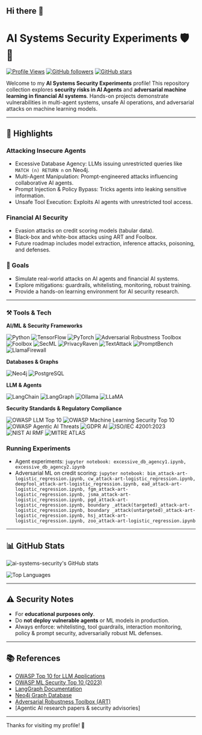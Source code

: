 ## Hi there 👋

<!--
**ai-systems-security/ai-systems-security** is a ✨ _special_ ✨ repository because its `README.md` (this file) appears on your GitHub profile.

Here are some ideas to get you started:

- 🔭 I’m currently working on ...
- 🌱 I’m currently learning ...
- 👯 I’m looking to collaborate on ...
- 🤔 I’m looking for help with ...
- 💬 Ask me about ...
- 📫 How to reach me: ...
- 😄 Pronouns: ...
- ⚡ Fun fact: ...
-->

# AI Systems Security Experiments 🛡️🤖

[![Profile Views](https://komarev.com/ghpvc/?username=ai-systems-security&color=blue)](https://github.com/ai-systems-security)  [![GitHub followers](https://img.shields.io/github/followers/ai-systems-security?label=Follow&style=social)](https://github.com/ai-systems-security?tab=followers)  [![GitHub stars](https://img.shields.io/github/stars/ai-systems-security?style=social)](https://github.com/ai-systems-security)

Welcome to my **AI Systems Security Experiments** profile! This repository collection explores **security risks in AI Agents** and **adversarial machine learning in financial AI systems**.  Hands-on projects demonstrate vulnerabilities in multi-agent systems, unsafe AI operations, and adversarial attacks on machine learning models.

---

## 🚀 Highlights

### Attacking Insecure Agents
- Excessive Database Agency: LLMs issuing unrestricted queries like `MATCH (n) RETURN n` on Neo4j.  
- Multi-Agent Manipulation: Prompt-engineered attacks influencing collaborative AI agents.  
- Prompt Injection & Policy Bypass: Tricks agents into leaking sensitive information.  
- Unsafe Tool Execution: Exploits AI agents with unrestricted tool access.

### Financial AI Security
- Evasion attacks on credit scoring models (tabular data).  
- Black-box and white-box attacks using ART and Foolbox.  
- Future roadmap includes model extraction, inference attacks, poisoning, and defenses.  

### 🎯 Goals
- Simulate real-world attacks on AI agents and financial AI systems.  
- Explore mitigations: guardrails, whitelisting, monitoring, robust training.  
- Provide a hands-on learning environment for AI security research.

---

### ⚒️ Tools & Tech 

**AI/ML & Security Frameworks**  

![Python](https://img.shields.io/badge/Python-3.10%2B-blue?logo=python&logoColor=white)  ![TensorFlow](https://img.shields.io/badge/TensorFlow-FF6F00?logo=tensorflow&logoColor=white)  ![PyTorch](https://img.shields.io/badge/PyTorch-black?logo=pytorch&logoColor=orange)  ![Adversarial Robustness Toolbox](https://img.shields.io/badge/Adversarial%20Robustness%20Toolbox-ART-green?logo=ibm&logoColor=white)  ![Foolbox](https://img.shields.io/badge/Foolbox-red?logo=github&logoColor=white)  ![SecML](https://img.shields.io/badge/SecML-purple?logo=github&logoColor=white)  ![PrivacyRaven](https://img.shields.io/badge/PrivacyRaven-gray?logo=github&logoColor=white)  ![TextAttack](https://img.shields.io/badge/TextAttack-red?logo=openai&logoColor=white)  ![PromptBench](https://img.shields.io/badge/PromptBench-purple?logo=github&logoColor=white)  ![LlamaFirewall](https://img.shields.io/badge/LlamaFirewall-FF4500?logo=github&logoColor=white)

**Databases & Graphs** 

![Neo4j](https://img.shields.io/badge/Neo4j-008CC1?logo=neo4j&logoColor=white)  ![PostgreSQL](https://img.shields.io/badge/PostgreSQL-336791?logo=postgresql&logoColor=white)  

**LLM & Agents**  

![LangChain](https://img.shields.io/badge/LangChain-black?logo=chainlink&logoColor=blue)  ![LangGraph](https://img.shields.io/badge/LangGraph-orange?logo=python&logoColor=white)  ![Ollama](https://img.shields.io/badge/Ollama-000000?logo=ollama&logoColor=white)  ![LLaMA](https://img.shields.io/badge/LLaMA-FF4500?logo=meta&logoColor=white)

**Security Standards & Regulatory Compliance**  

![OWASP LLM Top 10](https://img.shields.io/badge/OWASP-LLM%20Top--10-red?logo=owasp&logoColor=white)  ![OWASP Machine Learning Security Top 10](https://img.shields.io/badge/OWASP-ML%20Top--10-purple?logo=owasp&logoColor=white)  ![OWASP Agentic AI Threats](https://img.shields.io/badge/OWASP-Agentic--AI--Threats-orange?logo=owasp&logoColor=white)  ![GDPR AI](https://img.shields.io/badge/GDPR-AI-blue?logo=gdpr&logoColor=white)  ![ISO/IEC 42001:2023](https://img.shields.io/badge/ISO--IEC-42001:2023-green?logo=iso&logoColor=white)  ![NIST AI RMF](https://img.shields.io/badge/NIST-AI%20RMF-blue?logo=gov&logoColor=white)  ![MITRE ATLAS](https://img.shields.io/badge/MITRE-ATLAS-red?logo=mitre&logoColor=white)

### Running Experiments
- Agent experiments: `jupyter notebook: excessive_db_agency1.ipynb, excessive_db_agency2.ipynb`  
- Adversarial ML on credit scoring: `jupyter notebook: bim_attack-art-logistic_regression.ipynb, cw_attack-art-logistic_regression.ipynb, deepfool_attack-art-logistic_regression.ipynb, ead_attack-art-logistic_regression.ipynb, fgm_attack-art-logistic_regression.ipynb, jsma_attack-art-logistic_regression.ipynb, pgd_attack-art-logistic_regression.ipynb, boundary _attack(targeted)_attack-art-logistic_regression.ipynb, boundary _attack(untargeted)_attack-art-logistic_regression.ipynb, hsj_attack-art-logistic_regression.ipynb, zoo_attack-art-logistic_regression.ipynb`

---

## 📊 GitHub Stats
![ai-systems-security's GitHub stats](https://github-readme-stats.vercel.app/api?username=ai-systems-security&show_icons=true&hide_title=true&count_private=true&theme=radical)

![Top Languages](https://github-readme-stats.vercel.app/api/top-langs/?username=ai-systems-security&layout=compact&theme=radical)

---

## ⚠️ Security Notes
- For **educational purposes only**.  
- Do **not deploy vulnerable agents** or ML models in production.  
- Always enforce: whitelisting, tool guardrails, interaction monitoring, policy & prompt security, adversarially robust ML defenses.

---

## 📚 References
- [OWASP Top 10 for LLM Applications](https://owasp.org/www-project-top-10-for-llm-applications/)  
- [OWASP ML Security Top 10 (2023)](https://owasp.org/www-project-machine-learning-security-top-10/)  
- [LangGraph Documentation](https://python.langchain.com/docs/langgraph)  
- [Neo4j Graph Database](https://neo4j.com/)  
- [Adversarial Robustness Toolbox (ART)](https://github.com/Trusted-AI/adversarial-robustness-toolbox)  
- [Agentic AI research papers & security advisories]  

---

Thanks for visiting my profile! 👋
